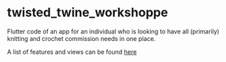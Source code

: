 # twisted_twine_workshoppe

Flutter code of an app for an individual who is looking to have all (primarily) knitting and crochet commission needs in one place.

A list of features and views can be found [here](https://github.com/AnastassiaA/twisted_twine_workshoppe_app)
